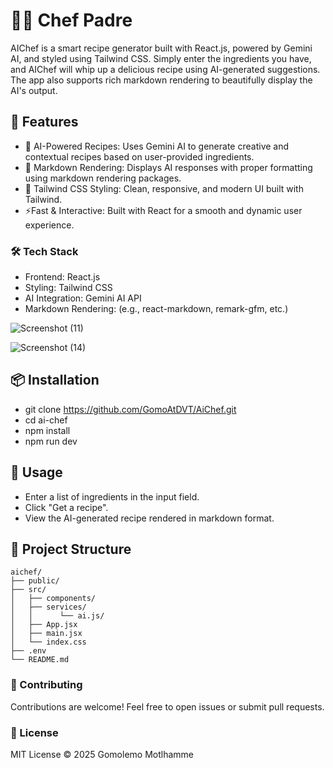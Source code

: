 # 🧑‍🍳 Chef Padre
AIChef is a smart recipe generator built with React.js, powered by Gemini AI, and styled using Tailwind CSS. Simply enter the ingredients you have, and AIChef will whip up a delicious recipe using AI-generated suggestions. The app also supports rich markdown rendering to beautifully display the AI's output.



## 🚀 Features
- 🧠 AI-Powered Recipes: Uses Gemini AI to generate creative and contextual recipes based on user-provided ingredients.
- 📝 Markdown Rendering: Displays AI responses with proper formatting using markdown rendering packages.
- 🎨 Tailwind CSS Styling: Clean, responsive, and modern UI built with Tailwind.
- ⚡Fast & Interactive: Built with React for a smooth and dynamic user experience.

### 🛠️ Tech Stack
- Frontend: React.js
- Styling: Tailwind CSS
- AI Integration: Gemini AI API
- Markdown Rendering: (e.g., react-markdown, remark-gfm, etc.)

![Screenshot (11)](https://github.com/user-attachments/assets/81e91dca-b8d1-4402-bcff-e2b947c3382b)

![Screenshot (14)](https://github.com/user-attachments/assets/03618e70-512b-488b-81a9-5d569a8d96e5)




## 📦 Installation
- git clone https://github.com/GomoAtDVT/AiChef.git
- cd ai-chef
- npm install
- npm run dev



## 🧪 Usage
- Enter a list of ingredients in the input field.
- Click "Get a recipe".
- View the AI-generated recipe rendered in markdown format.



## 📁 Project Structure
```
aichef/
├── public/ 
├── src/
│   ├── components/
│   ├── services/
│   │      └── ai.js/
│   ├── App.jsx
│   ├── main.jsx
│   └── index.css
├── .env
└── README.md
```


### 🤝 Contributing
Contributions are welcome! Feel free to open issues or submit pull requests.

### 📄 License
MIT License © 2025 Gomolemo Motlhamme
